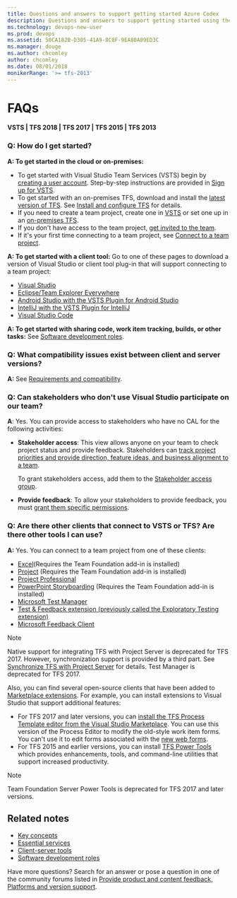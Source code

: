 ```yaml
---
title: Questions and answers to support getting started Azure Codex
description: Questions and answers to support getting started using the hosted cloud offering of Visual Studio Team Services (VSTS) or on-premises Team Foundation Server (TFS)  
ms.technology: devops-new-user 
ms.prod: devops
ms.assetid: 50CA182B-D305-41A9-8C8F-9EA80A89ED3C
ms.manager: douge
ms.author: chcomley
author: chcomley
ms.date: 08/01/2018
monikerRange: '>= tfs-2013'
---
```


# FAQs

**VSTS | TFS 2018 | TFS 2017 | TFS 2015 | TFS 2013**

### Q: How do I get started?

**A: To get started in the cloud or on-premises:**

- To get started with Visual Studio Team Services (VSTS) begin by [creating a user account](https://www.visualstudio.com/team-services/). Step-by-step instructions are provided in [Sign up for VSTS](../accounts/create-account-msa-or-work-student.md).
- To get started with an on-premises TFS, download and install the [latest version of TFS](https://www.visualstudio.com/downloads/). See [Install and configure TFS](../tfs-server/install/get-started.md) for details.
- If you need to create a team project, create one in [VSTS](../accounts/set-up-vs.md) or set one up in an [on-premises TFS](../accounts/create-team-project.md).
- If you don't have access to the team project, [get invited to the team](../security/add-users-team-project.md).
- If it's your first time connecting to a team project, see [Connect to a team project](connect-team-projects.md).

**A: To get started with a client tool:** 
Go to one of these pages to download a version of Visual Studio or client tool plug-in that will support connecting to a team project:

- [Visual Studio](https://www.visualstudio.com/downloads/) 
- [Eclipse/Team Explorer Everywhere](/vsts/java/download-eclipse-plug-in)
- [Android Studio with the VSTS Plugin for Android Studio](/vsts/java/download-android-studio-plug-in)
- [IntelliJ with the VSTS Plugin for IntelliJ](/vsts/java/download-intellij-plug-in)
- [Visual Studio Code](/vsts/java/vscode-extension)

**A: To get started with sharing code, work item tracking, builds, or other tasks:**
See [Software development roles](roles.md).

### Q: What compatibility issues exist between client and server versions?

 **A:** See [Requirements and compatibility](../accounts/requirements.md).

### Q: Can stakeholders who don't use Visual Studio participate on our team?

 **A**: Yes. You can provide access to stakeholders who have no CAL for the following activities:

- **Stakeholder access**: This view allows anyone on your team to check project status and provide feedback. Stakeholders can [track project priorities and provide direction, feature ideas, and business alignment to a team](../security/get-started-stakeholder.md).

     To grant stakeholders access, add them to the [Stakeholder access group](../security/change-access-levels.md).

- **Provide feedback**: To allow your stakeholders to provide feedback, you must [grant them specific permissions](../feedback/give-permissions-feedback.md).

### Q: Are there other clients that connect to VSTS or TFS? Are there other tools I can use?

**A:** Yes. You can connect to a team project from one of these clients:

- [Excel](../work/backlogs/office/bulk-add-modify-work-items-excel.md)(Requires the Team Foundation add-in is installed)
- [Project](../work/backlogs/office/create-your-backlog-tasks-using-project.md)  (Requires the Team Foundation add-in is installed)
- [Project Professional](../work/tfs-ps-sync/synchronize-tfs-project-server.md)   
- [PowerPoint Storyboarding](../work/backlogs/office/storyboard-your-ideas-using-powerpoint.md) (Requires the Team Foundation add-in is installed)
- [Microsoft Test Manager](https://msdn.microsoft.com/library/jj635157.aspx)
- [Test & Feedback extension (previously called the Exploratory Testing extension)](../manual-test/stakeholder/provide-stakeholder-feedback.md)
- [Microsoft Feedback Client](../feedback/give-feedback.md)

>[!NOTE]
>Native support for integrating TFS with Project Server is deprecated for TFS 2017. However, synchronization support is provided by a third part. See [Synchronize TFS with Project Server](../work/tfs-ps-sync/sync-ps-tfs.md) for details.
>Test Manager is deprecated for TFS 2017.

Also, you can find several open-source clients that have been added to [Marketplace extensions](https://marketplace.visualstudio.com). For example, you can install extensions to Visual Studio that support additional features:

- For TFS 2017 and later versions, you can [install the TFS Process Template editor from the Visual Studio Marketplace](https://marketplace.visualstudio.com/items?itemName=KarthikBalasubramanianMSFT.TFSProcessTemplateEditor). You can use this version of the Process Editor to modify the old-style work item forms. You can't use it to edit forms associated with the [new web forms](../work/customize/process/new-work-item-experience.md).
- For TFS 2015 and earlier versions, you can install [TFS Power Tools](https://marketplace.visualstudio.com/items?itemName=TFSPowerToolsTeam.MicrosoftVisualStudioTeamFoundationServer2015Power) which provides enhancements, tools, and command-line utilities that support increased productivity.

> [!NOTE]
> Team Foundation Server Power Tools is deprecated for TFS 2017 and later versions.

## Related notes

- [Key concepts](concepts.md)
- [Essential services](services.md)
- [Client-server tools](tools.md)
- [Software development roles](roles.md)

Have more questions? Search for an answer or pose a question in one of the community forums listed in [Provide product and content feedback, Platforms and version support](provide-feedback.md).

